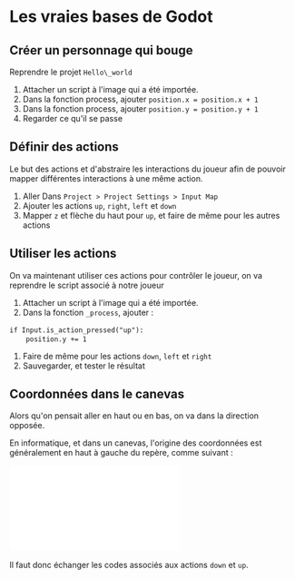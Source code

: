 
# Les vraies bases de Godot

## Créer un personnage qui bouge

Reprendre le projet `Hello\_world`

1. Attacher un script à l'image qui a été importée.
1. Dans la fonction process, ajouter `position.x = position.x + 1`
1. Dans la fonction process, ajouter `position.y = position.y + 1`
1. Regarder ce qu'il se passe

## Définir des actions

Le but des actions et d'abstraire les interactions du joueur afin de pouvoir mapper différentes interactions à une même action. 

1. Aller Dans `Project > Project Settings > Input Map`
1. Ajouter les actions `up`, `right`, `left` et `down`
1. Mapper `z` et flèche du haut pour `up`, et faire de même pour les autres actions

## Utiliser les actions

On va maintenant utiliser ces actions pour contrôler le joueur, on va reprendre le script associé à notre joueur

1. Attacher un script à l'image qui a été importée.
1. Dans la fonction `_process`, ajouter :

```gdscript
if Input.is_action_pressed("up"):
    position.y += 1
```

1. Faire de même pour les actions `down`, `left` et `right`
1. Sauvegarder, et tester le résultat

## Coordonnées dans le canevas

Alors qu'on pensait aller en haut ou en bas, on va dans la direction opposée.

En informatique, et dans un canevas, l'origine des coordonnées est généralement en haut à gauche du repère, comme suivant :

![Schéma coordonnées dans un canevas](src/img/3-canvas.pdf)

Il faut donc échanger les codes associés aux actions `down` et `up`.



